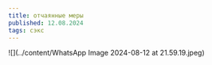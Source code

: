 ```yaml
---
title: отчаянные меры
published: 12.08.2024
tags: сэкс
---
```

![](../content/WhatsApp Image 2024-08-12 at 21.59.19.jpeg)
